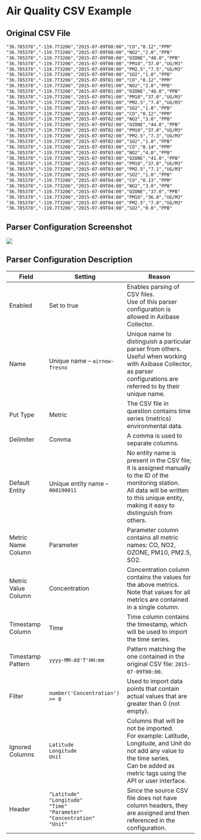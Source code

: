# Air Quality CSV Example

## Original CSV File

```txt
"36.785378","-119.773206","2015-07-09T00:00","CO","0.12","PPM"
"36.785378","-119.773206","2015-07-09T00:00","NO2","2.0","PPB"
"36.785378","-119.773206","2015-07-09T00:00","OZONE","48.0","PPB"
"36.785378","-119.773206","2015-07-09T00:00","PM10","37.0","UG/M3"
"36.785378","-119.773206","2015-07-09T00:00","PM2.5","7.5","UG/M3"
"36.785378","-119.773206","2015-07-09T00:00","SO2","1.0","PPB"
"36.785378","-119.773206","2015-07-09T01:00","CO","0.12","PPM"
"36.785378","-119.773206","2015-07-09T01:00","NO2","2.0","PPB"
"36.785378","-119.773206","2015-07-09T01:00","OZONE","46.0","PPB"
"36.785378","-119.773206","2015-07-09T01:00","PM10","37.0","UG/M3"
"36.785378","-119.773206","2015-07-09T01:00","PM2.5","7.4","UG/M3"
"36.785378","-119.773206","2015-07-09T01:00","SO2","1.0","PPB"
"36.785378","-119.773206","2015-07-09T02:00","CO","0.12","PPM"
"36.785378","-119.773206","2015-07-09T02:00","NO2","3.0","PPB"
"36.785378","-119.773206","2015-07-09T02:00","OZONE","44.0","PPB"
"36.785378","-119.773206","2015-07-09T02:00","PM10","37.0","UG/M3"
"36.785378","-119.773206","2015-07-09T02:00","PM2.5","7.3","UG/M3"
"36.785378","-119.773206","2015-07-09T02:00","SO2","1.0","PPB"
"36.785378","-119.773206","2015-07-09T03:00","CO","0.14","PPM"
"36.785378","-119.773206","2015-07-09T03:00","NO2","4.0","PPB"
"36.785378","-119.773206","2015-07-09T03:00","OZONE","41.0","PPB"
"36.785378","-119.773206","2015-07-09T03:00","PM10","37.0","UG/M3"
"36.785378","-119.773206","2015-07-09T03:00","PM2.5","7.1","UG/M3"
"36.785378","-119.773206","2015-07-09T03:00","SO2","1.0","PPB"
"36.785378","-119.773206","2015-07-09T04:00","CO","0.13","PPM"
"36.785378","-119.773206","2015-07-09T04:00","NO2","3.0","PPB"
"36.785378","-119.773206","2015-07-09T04:00","OZONE","37.0","PPB"
"36.785378","-119.773206","2015-07-09T04:00","PM10","36.0","UG/M3"
"36.785378","-119.773206","2015-07-09T04:00","PM2.5","7.0","UG/M3"
"36.785378","-119.773206","2015-07-09T04:00","SO2","0.0","PPB"
```

## Parser Configuration Screenshot

![](resources/air_quality_csv_parser.png)

## Parser Configuration Description

| Field | Setting | Reason |
| --- | --- | --- |
|  Enabled  |  Set to true  |  Enables parsing of CSV files.<br>Use of this parser configuration is allowed in Axibase Collector.  |
|  Name  |  Unique name – `airnow-fresno`  |  Unique name to distinguish a particular parser from others.<br>Useful when working with Axibase Collector, as parser configurations are referred to by their unique name.  |
|  Put Type  |  Metric  |  The CSV file in question contains time series (metrics) environmental data.  |
|  Delimiter  |  Comma  |  A comma is used to separate columns.  |
|  Default Entity  |  Unique entity name – `060190011`  |  No entity name is present in the CSV file; it is assigned manually to the ID of the monitoring station.<br>All data will be written to this unique entity, making it easy to distinguish from others.  |
|  Metric Name Column  |  Parameter  |  Parameter column contains all metric names: CO, NO2, OZONE, PM10, PM2.5, SO2.  |
|  Metric Value Column  |  Concentration  |  Concentration column contains the values for the above metrics.<br>Note that values for all metrics are contained in a single column.  |
|  Timestamp Column  |  Time  |  Time column contains the timestamp, which will be used to import the time series.  |
|  Timestamp Pattern  |  `yyyy-MM-dd'T'HH:mm`  |  Pattern matching the one contained in the original CSV file: `2015-07-09T00:00`.  |
|  Filter  |  `number('Concentration') >= 0`  |  Used to import data points that contain actual values that are greater than 0 (not empty).  |
|  Ignored Columns  |  `Latitude`<br>`Longitude`<br>`Unit`  |  Columns that will be not be imported.<br>For example: Latitude, Longitude, and Unit do not add any value to the time series.<br>Can be added as metric tags using the API or user interface.  |
|  Header  |  `"Latitude"`<br>`"Longitude"`<br>`"Time"`<br>`"Parameter"`<br>`"Concentration"`<br>`"Unit"`  |  Since the source CSV file does not have column headers, they are assigned and then referenced in the configuration.  |
